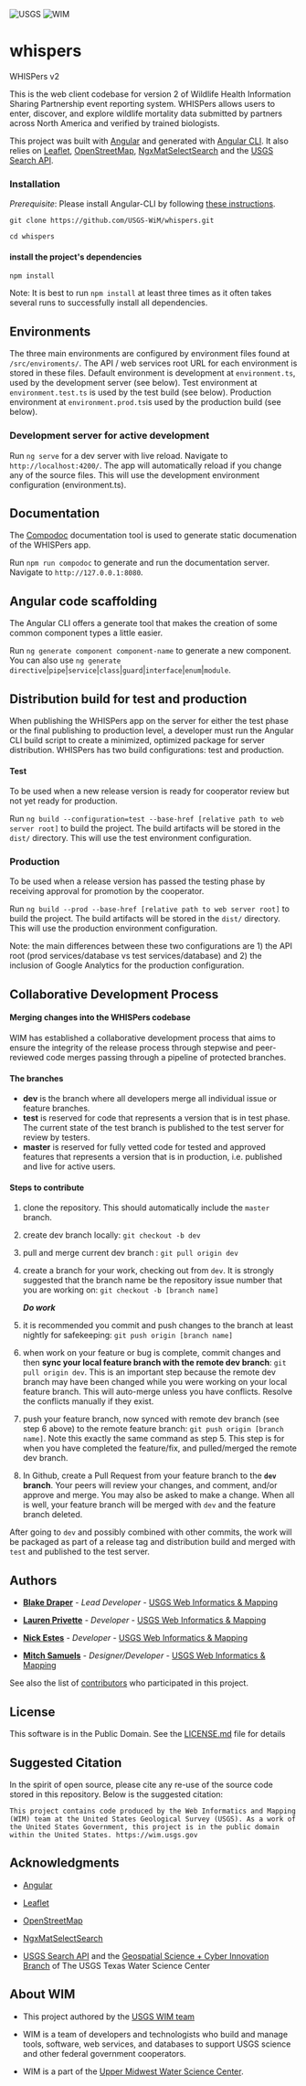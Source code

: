 ![USGS](USGS_ID_black.png) ![WIM](wimlogo.png)

  

  

# whispers

  

WHISPers v2

  

  

This is the web client codebase for version 2 of Wildlife Health Information Sharing Partnership event reporting system. WHISPers allows users to enter, discover, and explore wildlife mortality data submitted by partners across North America and verified by trained biologists.

  

This project was built with [Angular](https://angular.io/) and generated with [Angular CLI](https://github.com/angular/angular-cli). It also relies on [Leaflet](https://leafletjs.com), [OpenStreetMap](https://www.openstreetmap.org/), [NgxMatSelectSearch](https://github.com/bithost-gmbh/ngx-mat-select-search) and the [USGS Search API](https://github.com/usgs/search_api).

  

  

### Installation

  

*Prerequisite*: Please install Angular-CLI by following [these instructions](https://github.com/angular/angular-cli#installation).

  

`git clone https://github.com/USGS-WiM/whispers.git`

  

`cd whispers`

  

  

####  install the project's dependencies

  

`npm install`

Note: It is best to run `npm install` at least three times as it often takes several runs to successfully install all dependencies. 

  

## Environments

  

The three main environments are configured by environment files found at `/src/enviroments/`. The API / web services root URL for each environment is stored in these files. Default environment is development at `environment.ts`, used by the development server (see below).  Test environment at `environment.test.ts` is used by the test build (see below). Production environment at `environment.prod.ts`is used by the production build (see below).

 
  

### Development server for active development

  


Run `ng serve` for a dev server with live reload. Navigate to `http://localhost:4200/`. The app will automatically reload if you change any of the source files. This will use the development environment configuration (environment.ts).

## Documentation

The [Compodoc](https://compodoc.app/) documentation tool is used to generate static documenation of the WHISPers app. 

Run `npm run compodoc` to generate and run the documentation server. Navigate to `http://127.0.0.1:8080`.

## Angular code scaffolding

The Angular CLI offers a generate tool that makes the creation of some common component types a little easier.

Run `ng generate component component-name` to generate a new component. You can also use `ng generate`  `directive`|`pipe`|`service`|`class`|`guard`|`interface`|`enum`|`module`.

  

## Distribution build for test and production

  
When publishing the WHISPers app on the server for either the test phase or the final publishing to production level, a developer must run the Angular CLI build script to create a minimized, optimized package for server distribution. WHISPers has two build configurations: test and production. 

#### Test

To be used when a new release version is ready for cooperator review but not yet ready for production. 

Run `ng build --configuration=test --base-href [relative path to web server root]` to build the project. The build artifacts will be stored in the `dist/` directory. This will use the test environment configuration.

### Production

To be used when a release version has passed the testing phase by receiving approval for promotion by the cooperator. 
  

Run `ng build --prod --base-href [relative path to web server root]` to build the project. The build artifacts will be stored in the `dist/` directory. This will use the production environment configuration.

  
Note: the main differences between these two configurations are 1) the API root (prod services/database vs test services/database) and 2) the inclusion of Google Analytics for the production configuration. 


## Collaborative Development Process

#### Merging changes into the WHISPers codebase

WIM has established a collaborative development process that aims to ensure the integrity of the release process through stepwise and peer-reviewed code merges passing through a pipeline of protected branches.

#### The branches

-  **dev** is the branch where all developers merge all individual issue or feature branches.
-  **test** is reserved for code that represents a version that is in test phase. The current state of the test branch is published to the test server for review by testers. 
-  **master** is reserved for fully vetted code for tested and approved features that represents a version that is in production, i.e. published and live for active users.

 #### Steps to contribute
 1.  clone the repository. This should automatically include the `master` branch.
 2.  create dev branch locally: `git checkout -b dev`
 3. pull and merge current dev branch : `git pull origin dev`
 4. create a branch for your work, checking out from `dev`. It is strongly suggested that the branch name be the repository issue number that you are working on: `git checkout -b [branch name]` 
              
       ***__Do work__***

 5. it is recommended you commit and push changes to the branch at least nightly for safekeeping: `git push origin [branch name]`
 6. when work on your feature or bug is complete, commit changes and then **sync your local feature branch with the remote dev branch**: `git pull origin dev`. This is an important step because the remote dev branch may have been changed while you were working on your local feature branch. This will auto-merge unless you have conflicts. Resolve the conflicts manually if they exist.
 7. push your feature branch, now synced with remote dev branch (see step 6 above) to the remote feature branch: `git push origin [branch name]`. Note this exactly the same command as step 5. This step is for when you have completed the feature/fix, and pulled/merged the remote dev branch. 
 8. In Github, create a Pull Request from your feature branch to the **`dev` branch**. Your peers will review your changes, and comment, and/or approve and merge. You may also be asked to make a change. When all is well, your feature branch will be merged with `dev` and the feature branch deleted. 

After going to `dev` and possibly combined with other commits, the work will be packaged as part of a release tag and distribution build and merged with `test` and published to the test server. 
  

## Authors

  

  

*  **[Blake Draper](https://github.com/BlakeDraper)** - *Lead Developer* - [USGS Web Informatics & Mapping](https://wim.usgs.gov/)

  
*  **[Lauren Privette](https://github.com/lprivette)** - *Developer* - [USGS Web Informatics & Mapping](https://wim.usgs.gov/) 
  

*  **[Nick Estes](https://github.com/njestes)** - *Developer* - [USGS Web Informatics & Mapping](https://wim.usgs.gov/)


*  **[Mitch Samuels](https://github.com/mitchas)** - *Designer/Developer* - [USGS Web Informatics & Mapping](https://wim.usgs.gov/)

  
  

See also the list of [contributors](../../graphs/contributors) who participated in this project.

  

  

## License

  

  

This software is in the Public Domain. See the [LICENSE.md](LICENSE.md) file for details

  

  

## Suggested Citation

  

In the spirit of open source, please cite any re-use of the source code stored in this repository. Below is the suggested citation:

  

  

`This project contains code produced by the Web Informatics and Mapping (WIM) team at the United States Geological Survey (USGS). As a work of the United States Government, this project is in the public domain within the United States. https://wim.usgs.gov`

  
  

## Acknowledgments

  

-  [Angular](https://angular.io/)

-  [Leaflet](https://leafletjs.com)

-  [OpenStreetMap](https://www.openstreetmap.org/)

-  [NgxMatSelectSearch](https://github.com/bithost-gmbh/ngx-mat-select-search)

-  [USGS Search API](https://github.com/usgs/search_api) and the [Geospatial Science + Cyber Innovation Branch](https://webapps.usgs.gov/) of The USGS Texas Water Science Center

  
  

## About WIM

  

* This project authored by the [USGS WIM team](https://wim.usgs.gov)

  

* WIM is a team of developers and technologists who build and manage tools, software, web services, and databases to support USGS science and other federal government cooperators.

  

* WIM is a part of the [Upper Midwest Water Science Center](https://www.usgs.gov/centers/wisconsin-water-science-center).